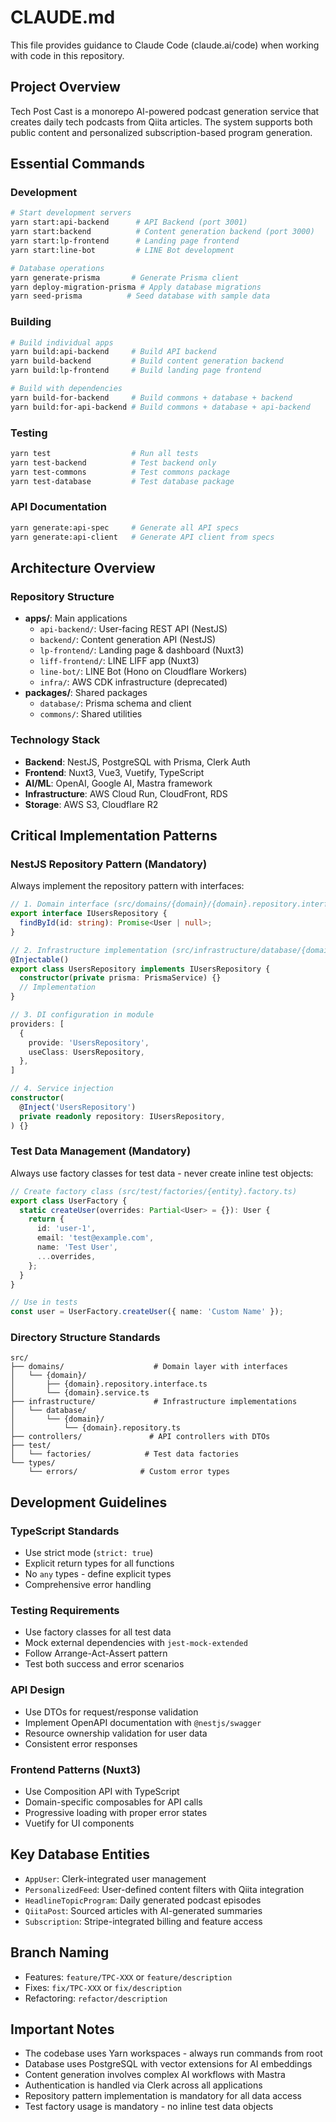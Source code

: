 # CLAUDE.md

This file provides guidance to Claude Code (claude.ai/code) when working with code in this repository.

## Project Overview

Tech Post Cast is a monorepo AI-powered podcast generation service that creates daily tech podcasts from Qiita articles. The system supports both public content and personalized subscription-based program generation.

## Essential Commands

### Development
```bash
# Start development servers
yarn start:api-backend      # API Backend (port 3001)
yarn start:backend          # Content generation backend (port 3000) 
yarn start:lp-frontend      # Landing page frontend
yarn start:line-bot         # LINE Bot development

# Database operations
yarn generate-prisma       # Generate Prisma client
yarn deploy-migration-prisma # Apply database migrations
yarn seed-prisma          # Seed database with sample data
```

### Building
```bash
# Build individual apps
yarn build:api-backend     # Build API backend
yarn build-backend         # Build content generation backend
yarn build:lp-frontend     # Build landing page frontend

# Build with dependencies
yarn build-for-backend     # Build commons + database + backend
yarn build:for-api-backend # Build commons + database + api-backend
```

### Testing
```bash
yarn test                  # Run all tests
yarn test-backend          # Test backend only
yarn test-commons          # Test commons package
yarn test-database         # Test database package
```

### API Documentation
```bash
yarn generate:api-spec     # Generate all API specs
yarn generate:api-client   # Generate API client from specs
```

## Architecture Overview

### Repository Structure
- **apps/**: Main applications
  - `api-backend/`: User-facing REST API (NestJS)
  - `backend/`: Content generation API (NestJS) 
  - `lp-frontend/`: Landing page & dashboard (Nuxt3)
  - `liff-frontend/`: LINE LIFF app (Nuxt3)
  - `line-bot/`: LINE Bot (Hono on Cloudflare Workers)
  - `infra/`: AWS CDK infrastructure (deprecated)
- **packages/**: Shared packages
  - `database/`: Prisma schema and client
  - `commons/`: Shared utilities

### Technology Stack
- **Backend**: NestJS, PostgreSQL with Prisma, Clerk Auth
- **Frontend**: Nuxt3, Vue3, Vuetify, TypeScript
- **AI/ML**: OpenAI, Google AI, Mastra framework
- **Infrastructure**: AWS Cloud Run, CloudFront, RDS
- **Storage**: AWS S3, Cloudflare R2

## Critical Implementation Patterns

### NestJS Repository Pattern (Mandatory)

Always implement the repository pattern with interfaces:

```typescript
// 1. Domain interface (src/domains/{domain}/{domain}.repository.interface.ts)
export interface IUsersRepository {
  findById(id: string): Promise<User | null>;
}

// 2. Infrastructure implementation (src/infrastructure/database/{domain}/{domain}.repository.ts)
@Injectable()
export class UsersRepository implements IUsersRepository {
  constructor(private prisma: PrismaService) {}
  // Implementation
}

// 3. DI configuration in module
providers: [
  {
    provide: 'UsersRepository',
    useClass: UsersRepository,
  },
]

// 4. Service injection
constructor(
  @Inject('UsersRepository')
  private readonly repository: IUsersRepository,
) {}
```

### Test Data Management (Mandatory)

Always use factory classes for test data - never create inline test objects:

```typescript
// Create factory class (src/test/factories/{entity}.factory.ts)
export class UserFactory {
  static createUser(overrides: Partial<User> = {}): User {
    return {
      id: 'user-1',
      email: 'test@example.com',
      name: 'Test User',
      ...overrides,
    };
  }
}

// Use in tests
const user = UserFactory.createUser({ name: 'Custom Name' });
```

### Directory Structure Standards

```
src/
├── domains/                    # Domain layer with interfaces
│   └── {domain}/
│       ├── {domain}.repository.interface.ts
│       └── {domain}.service.ts
├── infrastructure/             # Infrastructure implementations
│   └── database/
│       └── {domain}/
│           └── {domain}.repository.ts
├── controllers/               # API controllers with DTOs
├── test/
│   └── factories/            # Test data factories
└── types/
    └── errors/              # Custom error types
```

## Development Guidelines

### TypeScript Standards
- Use strict mode (`strict: true`)
- Explicit return types for all functions
- No `any` types - define explicit types
- Comprehensive error handling

### Testing Requirements
- Use factory classes for all test data
- Mock external dependencies with `jest-mock-extended`
- Follow Arrange-Act-Assert pattern
- Test both success and error scenarios

### API Design
- Use DTOs for request/response validation
- Implement OpenAPI documentation with `@nestjs/swagger`
- Resource ownership validation for user data
- Consistent error responses

### Frontend Patterns (Nuxt3)
- Use Composition API with TypeScript
- Domain-specific composables for API calls
- Progressive loading with proper error states
- Vuetify for UI components

## Key Database Entities

- `AppUser`: Clerk-integrated user management
- `PersonalizedFeed`: User-defined content filters with Qiita integration
- `HeadlineTopicProgram`: Daily generated podcast episodes
- `QiitaPost`: Sourced articles with AI-generated summaries
- `Subscription`: Stripe-integrated billing and feature access

## Branch Naming
- Features: `feature/TPC-XXX` or `feature/description`
- Fixes: `fix/TPC-XXX` or `fix/description`
- Refactoring: `refactor/description`

## Important Notes

- The codebase uses Yarn workspaces - always run commands from root
- Database uses PostgreSQL with vector extensions for AI embeddings
- Content generation involves complex AI workflows with Mastra
- Authentication is handled via Clerk across all applications
- Repository pattern implementation is mandatory for all data access
- Test factory usage is mandatory - no inline test data objects